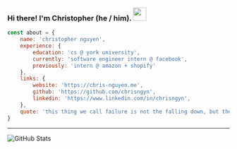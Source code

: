 ### Hi there! I'm Christopher (he / him). <img src="https://github.com/chrisngyn/chrisngyn/blob/master/Hi.gif" width="30px">

```javascript
const about = {
    name: 'christopher nguyen',
    experience: {
        education: 'cs @ york university',
        currently: 'software engineer intern @ facebook',
        previously: 'intern @ amazon + shopify'
    },
    links: {
        website: 'https://chris-nguyen.me',
        github: 'https://github.com/chrisngyn',
        linkedin: 'https://www.linkedin.com/in/chrisngyn',
    },
    quote: 'this thing we call failure is not the falling down, but the staying down. - leslie knope'
}
```

----------------------------------------------------------------------------------------------------

![GitHub Stats](https://github-readme-stats.vercel.app/api?username=chrisngyn&show_icons=true&hide_rank=true&hide_border=true)
